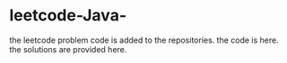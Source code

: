 # leetcode-Java-
the leetcode problem code is added to the repositories.
the code is here.
the solutions are provided here.











































































